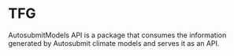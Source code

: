 # TFG
 AutosubmitModels API is a package that consumes the information generated by Autosubmit climate models and serves it as an API.
